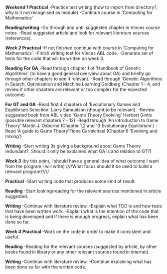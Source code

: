 ***Weekend 1*** 
**Practical**
-Practice test writing (how to import from directory?, why is it not recognised as module)
-Continue course in 'Computing for Mathematics'

**Reading/writing** 
-Go through and until suggested chapter in Vinces course notes.
-Read suggested article and look for relevant literature sources (references).

***Week 2***
**Practical**
-If not finished continue with course in 'Computing for Mathematics'.
-Finish writing test for Vinces ABL code.
-Generate set of tests for the code that will be written on week 3.


**Reading** 
**For GA**
-Read through chapter 1 of 'Handbook of Genetic Algorithms' (to have a good general overview about GA) and briefly go through other chapters to see if relevant.
-Read through 'Genetic Algorithms in Search, Optimization and Machine Learning'Goldberg (Chapter 1 - 4, and review if other chapters are relevant or too complex for the expected outcome) 


**For GT and GA**
-Read first 4 chapters of 'Evolutionary Games and Equilibrium Selection' Larry Samuelson (thought to be relevant).
-Review suggested book from ABL video 'Game Theory Evolving' Herbert Gintis (possible relevant chapters 7 - 12)
-Read through 'An introduction to Game Theory' Martin J. Osborne (Chapter 1,2 and 13'Evolutionary Equilibrium')
-Read 'A guide to Game Theory'Fiona Carmichael (Chapter 6 'Evolving and mixing')

**Writing**
-Start writing (Is giving a background about Game Theory redundant?, Should it only be explained what GA is and relation to GT?)


***Week 3*** (by this point, I should have a general idea of what outcome I want from the program I will write) 
////What focus should it be used to build a relevant program?////

**Practical**
-Start writing code that produces some kind of result.


**Reading**
-Start looking/reading for the relevant sources mentioned in article suggested.

**Writing**
-Continue with literature review.
-Explain what TDD is and how tests that have been written work.
-Explain what is the intention of the code that is being developed and if there is enough progress, explain what has been done so far.

***Week 4***
**Practical**
-Work on the code in order to make it consistent and useful.


**Reading**
-Reading for the relevant sources (suggested by article, by other books found in library or any other relevant sources found in internet).

**Writing**
-Continue with literature review.
-Continue explaining what has been done so far with the written code.
